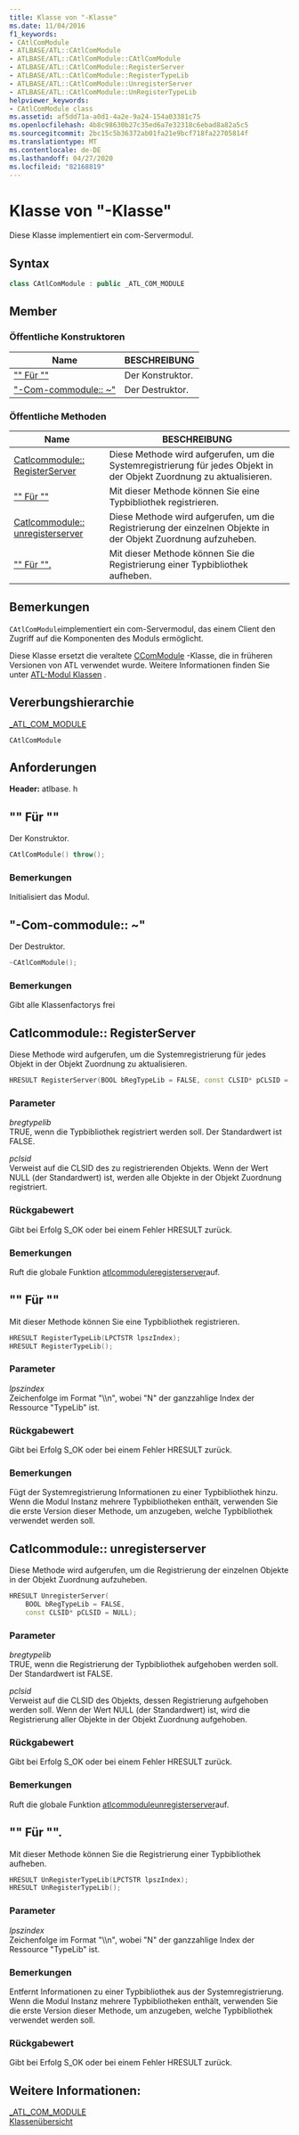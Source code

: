 ```yaml
---
title: Klasse von "-Klasse"
ms.date: 11/04/2016
f1_keywords:
- CAtlComModule
- ATLBASE/ATL::CAtlComModule
- ATLBASE/ATL::CAtlComModule::CAtlComModule
- ATLBASE/ATL::CAtlComModule::RegisterServer
- ATLBASE/ATL::CAtlComModule::RegisterTypeLib
- ATLBASE/ATL::CAtlComModule::UnregisterServer
- ATLBASE/ATL::CAtlComModule::UnRegisterTypeLib
helpviewer_keywords:
- CAtlComModule class
ms.assetid: af5dd71a-a0d1-4a2e-9a24-154a03381c75
ms.openlocfilehash: 4b8c98630b27c35ed6a7e32318c6ebad8a82a5c5
ms.sourcegitcommit: 2bc15c5b36372ab01fa21e9bcf718fa22705814f
ms.translationtype: MT
ms.contentlocale: de-DE
ms.lasthandoff: 04/27/2020
ms.locfileid: "82168819"
---
```

# <a name="catlcommodule-class"></a>Klasse von "-Klasse"

Diese Klasse implementiert ein com-Servermodul.

## <a name="syntax"></a>Syntax

```cpp
class CAtlComModule : public _ATL_COM_MODULE
```

## <a name="members"></a>Member

### <a name="public-constructors"></a>Öffentliche Konstruktoren

|Name|BESCHREIBUNG|
|----------|-----------------|
|["" Für ""](#catlcommodule)|Der Konstruktor.|
|["-Com-commodule:: ~"](#dtor)|Der Destruktor.|

### <a name="public-methods"></a>Öffentliche Methoden

|Name|BESCHREIBUNG|
|----------|-----------------|
|[Catlcommodule:: RegisterServer](#registerserver)|Diese Methode wird aufgerufen, um die Systemregistrierung für jedes Objekt in der Objekt Zuordnung zu aktualisieren.|
|["" Für ""](#registertypelib)|Mit dieser Methode können Sie eine Typbibliothek registrieren.|
|[Catlcommodule:: unregisterserver](#unregisterserver)|Diese Methode wird aufgerufen, um die Registrierung der einzelnen Objekte in der Objekt Zuordnung aufzuheben.|
|["" Für "".](#unregistertypelib)|Mit dieser Methode können Sie die Registrierung einer Typbibliothek aufheben.|

## <a name="remarks"></a>Bemerkungen

`CAtlComModule`implementiert ein com-Servermodul, das einem Client den Zugriff auf die Komponenten des Moduls ermöglicht.

Diese Klasse ersetzt die veraltete [CComModule](../../atl/reference/ccommodule-class.md) -Klasse, die in früheren Versionen von ATL verwendet wurde. Weitere Informationen finden Sie unter [ATL-Modul Klassen](../../atl/atl-module-classes.md) .

## <a name="inheritance-hierarchy"></a>Vererbungshierarchie

[_ATL_COM_MODULE](atl-typedefs.md#_atl_com_module)

`CAtlComModule`

## <a name="requirements"></a>Anforderungen

**Header:** atlbase. h

## <a name="catlcommodulecatlcommodule"></a><a name="catlcommodule"></a>"" Für ""

Der Konstruktor.

```cpp
CAtlComModule() throw();
```

### <a name="remarks"></a>Bemerkungen

Initialisiert das Modul.

## <a name="catlcommodulecatlcommodule"></a><a name="dtor"></a>"-Com-commodule:: ~"

Der Destruktor.

```cpp
~CAtlComModule();
```

### <a name="remarks"></a>Bemerkungen

Gibt alle Klassenfactorys frei

## <a name="catlcommoduleregisterserver"></a><a name="registerserver"></a>Catlcommodule:: RegisterServer

Diese Methode wird aufgerufen, um die Systemregistrierung für jedes Objekt in der Objekt Zuordnung zu aktualisieren.

```cpp
HRESULT RegisterServer(BOOL bRegTypeLib = FALSE, const CLSID* pCLSID = NULL);
```

### <a name="parameters"></a>Parameter

*bregtypelib*<br/>
TRUE, wenn die Typbibliothek registriert werden soll. Der Standardwert ist FALSE.

*pclsid*<br/>
Verweist auf die CLSID des zu registrierenden Objekts. Wenn der Wert NULL (der Standardwert) ist, werden alle Objekte in der Objekt Zuordnung registriert.

### <a name="return-value"></a>Rückgabewert

Gibt bei Erfolg S_OK oder bei einem Fehler HRESULT zurück.

### <a name="remarks"></a>Bemerkungen

Ruft die globale Funktion [atlcommoduleregisterserver](server-registration-global-functions.md#atlcommoduleregisterserver)auf.

## <a name="catlcommoduleregistertypelib"></a><a name="registertypelib"></a>"" Für ""

Mit dieser Methode können Sie eine Typbibliothek registrieren.

```cpp
HRESULT RegisterTypeLib(LPCTSTR lpszIndex);
HRESULT RegisterTypeLib();
```

### <a name="parameters"></a>Parameter

*lpszindex*<br/>
Zeichenfolge im Format "\\\n", wobei "N" der ganzzahlige Index der Ressource "TypeLib" ist.

### <a name="return-value"></a>Rückgabewert

Gibt bei Erfolg S_OK oder bei einem Fehler HRESULT zurück.

### <a name="remarks"></a>Bemerkungen

Fügt der Systemregistrierung Informationen zu einer Typbibliothek hinzu. Wenn die Modul Instanz mehrere Typbibliotheken enthält, verwenden Sie die erste Version dieser Methode, um anzugeben, welche Typbibliothek verwendet werden soll.

## <a name="catlcommoduleunregisterserver"></a><a name="unregisterserver"></a>Catlcommodule:: unregisterserver

Diese Methode wird aufgerufen, um die Registrierung der einzelnen Objekte in der Objekt Zuordnung aufzuheben.

```cpp
HRESULT UnregisterServer(
    BOOL bRegTypeLib = FALSE,
    const CLSID* pCLSID = NULL);
```

### <a name="parameters"></a>Parameter

*bregtypelib*<br/>
TRUE, wenn die Registrierung der Typbibliothek aufgehoben werden soll. Der Standardwert ist FALSE.

*pclsid*<br/>
Verweist auf die CLSID des Objekts, dessen Registrierung aufgehoben werden soll. Wenn der Wert NULL (der Standardwert) ist, wird die Registrierung aller Objekte in der Objekt Zuordnung aufgehoben.

### <a name="return-value"></a>Rückgabewert

Gibt bei Erfolg S_OK oder bei einem Fehler HRESULT zurück.

### <a name="remarks"></a>Bemerkungen

Ruft die globale Funktion [atlcommoduleunregisterserver](server-registration-global-functions.md#atlcommoduleunregisterserver)auf.

## <a name="catlcommoduleunregistertypelib"></a><a name="unregistertypelib"></a>"" Für "".

Mit dieser Methode können Sie die Registrierung einer Typbibliothek aufheben.

```cpp
HRESULT UnRegisterTypeLib(LPCTSTR lpszIndex);
HRESULT UnRegisterTypeLib();
```

### <a name="parameters"></a>Parameter

*lpszindex*<br/>
Zeichenfolge im Format "\\\n", wobei "N" der ganzzahlige Index der Ressource "TypeLib" ist.

### <a name="remarks"></a>Bemerkungen

Entfernt Informationen zu einer Typbibliothek aus der Systemregistrierung. Wenn die Modul Instanz mehrere Typbibliotheken enthält, verwenden Sie die erste Version dieser Methode, um anzugeben, welche Typbibliothek verwendet werden soll.

### <a name="return-value"></a>Rückgabewert

Gibt bei Erfolg S_OK oder bei einem Fehler HRESULT zurück.

## <a name="see-also"></a>Weitere Informationen:

[_ATL_COM_MODULE](atl-typedefs.md#_atl_com_module)<br/>
[Klassenübersicht](../../atl/atl-class-overview.md)

